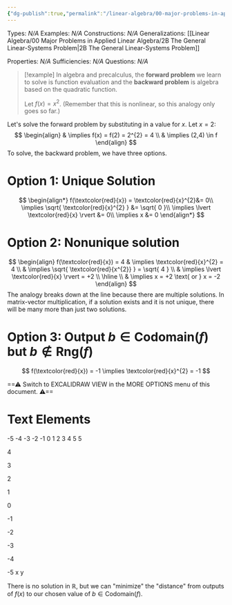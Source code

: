 ```yaml
---
{"dg-publish":true,"permalink":"/linear-algebra/00-major-problems-in-applied-linear-algebra/what-do-quadratic-equations-teach-us-about-general-linear-systems/","tags":["Type/Example","Topic/Linear_Algebra"]}
---
```


Types: *N/A*
Examples: *N/A*
Constructions: *N/A*
Generalizations: [[Linear Algebra/00 Major Problems in Applied Linear Algebra/2B The General Linear-Systems Problem\|2B The General Linear-Systems Problem]]

Properties: *N/A*
Sufficiencies: *N/A*
Questions: *N/A*

> [!example] 
> In algebra and precalculus, the **forward problem** we learn to solve is function evaluation and the **backward problem** is algebra based on the quadratic function. 
> 
> Let $f(x) = x^{2}$. (Remember that this is nonlinear, so this analogy only goes so far.)

Let's solve the forward problem by substituting in a value for $x$. Let $x=2$:
$$
\begin{align}
 & \implies f(x) = f(2) = 2^{2} = 4 \\
 & \implies (2,4) \in f
\end{align}
$$
To solve, the backward problem, we have three options.

# Option 1: Unique Solution
$$
\begin{align*}
f(\textcolor{red}{x}) = \textcolor{red}{x}^{2}&= 0\\
\implies \sqrt{ \textcolor{red}{x}^{2} } &= \sqrt{ 0 }\\
\implies \lvert \textcolor{red}{x} \rvert &= 0\\
\implies x &= 0
\end{align*}
$$

# Option 2: Nonunique solution
$$
\begin{align}
f(\textcolor{red}{x}) = 4  & \implies \textcolor{red}{x}^{2} = 4 \\
 & \implies \sqrt{ \textcolor{red}{x^{2}} } = \sqrt{ 4 } \\
 & \implies \lvert \textcolor{red}{x} \rvert = +2 \\
\hline  \\
 & \implies x = +2 \text{ or } x = -2
\end{align}
$$
The analogy breaks down at the line because there are multiple solutions. In matrix-vector multiplication, if a solution exists and it is not unique, there will be many more than just two solutions.

# Option 3: Output $b \in \text{Codomain}(f)$ but $b \notin \text{Rng}(f)$
$$
f(\textcolor{red}{x}) = -1 \implies \textcolor{red}{x}^{2} = -1
$$

<div class="transclusion internal-embed is-loaded"><div class="markdown-embed">




==⚠  Switch to EXCALIDRAW VIEW in the MORE OPTIONS menu of this document. ⚠==


# Text Elements
-5   -4    -3   -2   -1   0      1    2     3    4    5 
5

4

3

2

1   

0


-1

-2

-3

-4

-5 
x 
y 


</div></div>

There is no solution in $\mathbb{R}$, but we can "minimize" the "distance" from outputs of $f(x)$ to our chosen value of $b \in \text{Codomain}(f)$.
